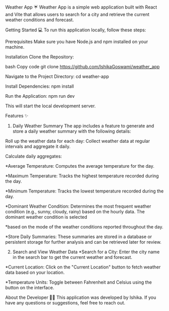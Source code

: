 

Weather App ☔
Weather App is a simple web application built with React and Vite that allows users to search for a city and retrieve the current weather conditions and forecast.

Getting Started 💻
To run this application locally, follow these steps:

Prerequisites
Make sure you have Node.js and npm installed on your machine.

Installation
Clone the Repository:

bash
Copy code
git clone https://github.com/IshikaGoswami/weather_app


Navigate to the Project Directory:
cd weather-app 

Install Dependencies:
npm install

Run the Application:
npm run dev

This will start the local development server.

Features ✨
1. Daily Weather Summary
The app includes a feature to generate and store a daily weather summary with the following details:

Roll up the weather data for each day: Collect weather data at regular intervals and aggregate it daily.

Calculate daily aggregates:

*Average Temperature: Computes the average temperature for the day.

*Maximum Temperature: Tracks the highest temperature recorded during the day.

*Minimum Temperature: Tracks the lowest temperature recorded during the day.

*Dominant Weather Condition: Determines the most frequent weather condition (e.g., sunny, cloudy, rainy) based on the hourly data. The dominant weather condition is selected 

*based on the mode of the weather conditions reported throughout the day.

*Store Daily Summaries: These summaries are stored in a database or persistent storage for further analysis and can be retrieved later for review.

2. Search and View Weather Data
*Search for a City: Enter the city name in the search bar to get the current weather and forecast.

*Current Location: Click on the "Current Location" button to fetch weather data based on your location.

*Temperature Units: Toggle between Fahrenheit and Celsius using the button on the interface.

About the Developer 👩‍💻
This application was developed by Ishika. If you have any questions or suggestions, feel free to reach out.
